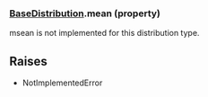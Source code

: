 ### [BaseDistribution](BaseDistribution.md).mean (property)




msean is not implemented for this distribution type.

Raises
--------
* NotImplementedError

